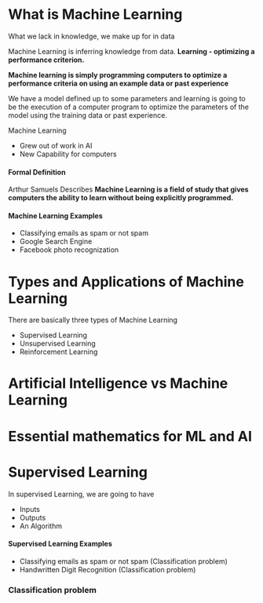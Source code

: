 # What is Machine Learning

What we lack in knowledge, we make up for in data

Machine Learning is inferring knowledge from data. **Learning - optimizing a performance criterion.**

**Machine learning is simply programming computers to optimize a performance criteria on using an example data or past experience**

We have a model defined up to some parameters and learning is going to be the execution of a computer program to optimize the parameters of the model using the training data or past experience.

Machine Learning

- Grew out of work in AI
- New Capability for computers

#### Formal Definition

Arthur Samuels Describes **Machine Learning is a field of study that gives computers the ability to learn without being explicitly programmed.**

#### Machine Learning Examples

- Classifying emails as spam or not spam
- Google Search Engine
- Facebook photo recognization


# Types and Applications of Machine Learning

There are basically three types of Machine Learning

- Supervised Learning
- Unsupervised Learning
- Reinforcement Learning

# Artificial Intelligence vs Machine Learning

# Essential mathematics for ML and AI

# Supervised Learning

In supervised Learning, we are going to have

- Inputs
- Outputs
- An Algorithm
  
#### Supervised Learning Examples

- Classifying emails as spam or not spam (Classification problem)
- Handwritten Digit Recognition (Classification problem)

### Classification problem

